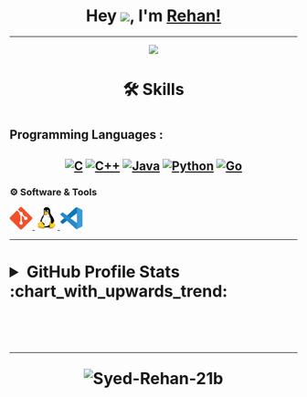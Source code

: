 <h1 align="center">Hey <img src="https://media.giphy.com/media/hvRJCLFzcasrR4ia7z/giphy.gif" width="35">, I'm <a href="https://bio.link/syed_rehan" target="_blank" rel="noreferrer">Rehan!</a></h1>
<hr/>
<p align="center"><img src="https://readme-typing-svg.herokuapp.com?lines=Computer+Science+Student.;DevOps%20Enthusiast.;Always%20learning%20new%20things.;&center=true&width=500&height=50"></p>


<h1 align="center">🛠️ Skills<h1/>

<h2>Programming Languages :<h2/>
<p align="center">
<a href="https://docs.microsoft.com/en-us/cpp/?view=msvc-170" target="_blank" rel="noreferrer"><img src="https://raw.githubusercontent.com/danielcranney/readme-generator/main/public/icons/skills/c-colored.svg" width="36" height="36" alt="C" /></a>
<a href="https://docs.microsoft.com/en-us/cpp/?view=msvc-170" target="_blank" rel="noreferrer"><img src="https://raw.githubusercontent.com/danielcranney/readme-generator/main/public/icons/skills/cplusplus-colored.svg" width="36" height="36" alt="C++" /></a>
<a href="https://www.oracle.com/java/" target="_blank" rel="noreferrer"><img src="https://raw.githubusercontent.com/danielcranney/readme-generator/main/public/icons/skills/java-colored.svg" width="36" height="36" alt="Java" /></a>
<a href="https://www.python.org/" target="_blank" rel="noreferrer"><img src="https://raw.githubusercontent.com/danielcranney/readme-generator/main/public/icons/skills/python-colored.svg" width="36" height="36" alt="Python" /></a>
<a href="https://go.dev/doc/" target="_blank" rel="noreferrer"><img src="https://raw.githubusercontent.com/danielcranney/readme-generator/main/public/icons/skills/go-colored.svg" width="36" height="36" alt="Go" /></a>
</p>

### ⚙ Software & Tools

<p>
     <a href="https://git-scm.com/" target="_blank"> <img src= "https://raw.githubusercontent.com/devicons/devicon/master/icons/git/git-original.svg" alt="git" width="40" height="40"/> </a>
<a href="https://www.linux.org/" target="_blank"> <img src="https://raw.githubusercontent.com/devicons/devicon/master/icons/linux/linux-original.svg" alt="linux" width="40" height="40"/> </a>
 <a href="https://code.visualstudio.com/" target="_blank"> <img src= "https://raw.githubusercontent.com/devicons/devicon/master/icons/vscode/vscode-original.svg" alt="VS Code" width="40" height="40"/> </a>
</p>
  
  <hr/>
  
<p> <h1>
<details> 
    <summary> <b>GitHub Profile Stats :chart_with_upwards_trend:</b> </summary>
    <br/>
    <p align="center">
      <a href="http://www.github.com/Syed-Rehan-21"><img src="https://github-readme-stats.vercel.app/api?username=Syed-Rehan-21&show_icons=true&hide=stars,issues,&count_private=true&title_color=0891b2&text_color=ffffff&icon_color=0891b2&bg_color=1c1917&hide_border=true&show_icons=true" alt="GitHub stats" /></a>
    </p>
  <h1/></details>
  </p>
  <br/>

  <hr/>
<p align="center"> <img src="https://komarev.com/ghpvc/?username=Syed-Rehan-21f&label=Profile%20views&color=0e75b6&style=plastic" alt="Syed-Rehan-21b" /> </p>
